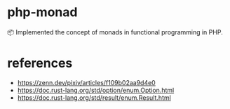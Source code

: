 # php-monad
📦 Implemented the concept of monads in functional programming in PHP.

# references
- https://zenn.dev/pixiv/articles/f109b02aa9d4e0
- https://doc.rust-lang.org/std/option/enum.Option.html
- https://doc.rust-lang.org/std/result/enum.Result.html
